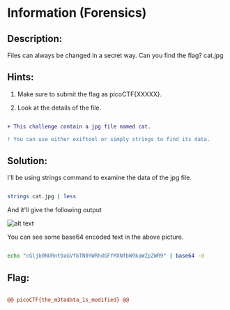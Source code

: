 # Information (Forensics)

## Description:

Files can always be changed in a secret way. Can you find the flag? cat.jpg

## Hints:

1. Make sure to submit the flag as picoCTF{XXXXX}.

2. Look at the details of the file.

```diff

+ This challenge contain a jpg file named cat.

! You can use either exiftool or simply strings to find its data.

```

## Solution:

I'll be using strings command to examine the data of the jpg file.

```bash

strings cat.jpg | less

```

And it'll give the following output

![alt text]()

You can see some base64 encoded text in the above picture.

```bash

echo "cGljb0NURnt0aGVfbTN0YWRhdGFfMXNfbW9kaWZpZWR9" | base64 -d

```

## Flag:

```diff

@@ picoCTF{the_m3tadata_1s_modified} @@

```
